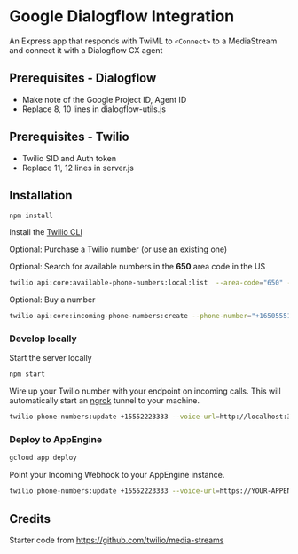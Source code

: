 # Google Dialogflow Integration

An Express app that responds with TwiML to `<Connect>` to a MediaStream and connect it with a Dialogflow CX agent

## Prerequisites - Dialogflow

* Make note of the Google Project ID, Agent ID
* Replace 8, 10 lines in dialogflow-utils.js


## Prerequisites - Twilio

* Twilio SID and Auth token
* Replace 11, 12 lines in server.js

## Installation

```
npm install
```

Install the [Twilio CLI](https://www.twilio.com/docs/twilio-cli/quickstart)

Optional: Purchase a Twilio number (or use an existing one)

Optional: Search for available numbers in the **650** area code in the US

```bash
twilio api:core:available-phone-numbers:local:list  --area-code="650" --country-code=US --voice-enabled
```

Optional: Buy a number

```bash
twilio api:core:incoming-phone-numbers:create --phone-number="+16505551234"
```

### Develop locally

Start the server locally

```bash
npm start
```

Wire up your Twilio number with your endpoint on incoming calls. This will automatically start an [ngrok](https://ngrok.com) tunnel to your machine.

```bash
twilio phone-numbers:update +15552223333 --voice-url=http://localhost:3000/twiml
```

### Deploy to AppEngine

```bash
gcloud app deploy
```

Point your Incoming Webhook to your AppEngine instance.

```bash
twilio phone-numbers:update +15552223333 --voice-url=https://YOUR-APPENGINE-INSTANCE.appspot.com/twiml
```

## Credits 

Starter code from 
https://github.com/twilio/media-streams
